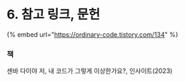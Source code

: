 # 6. 참고 링크, 문헌

{% embed url="https://ordinary-code.tistory.com/134" %}



### 책

센바 다이야 저, 내 코드가 그렇게 이상한가요?, 인사이트(2023)
